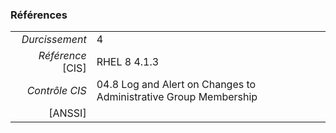 ### Références

|                 |    |
|----------------:|:---|
|   *Durcissement*| 4 |
|*Référence* [CIS]| RHEL 8 4.1.3 |
|   *Contrôle CIS*| 04.8 Log and Alert on Changes to Administrative Group Membership |
|          [ANSSI]|  |
